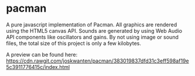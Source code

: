 # pacman

A pure javascript implementation of Pacman. All graphics are rendered using the HTML5 canvas API. 
Sounds are generated by using Web Audio API components like oscillators and gains. By not using image or sound files, the total size of this project is only a few kilobytes.

A preview can be found here:
https://cdn.rawgit.com/joskwanten/pacman/383019837dfd31c3eff598af19e5c3911776415c/index.html
